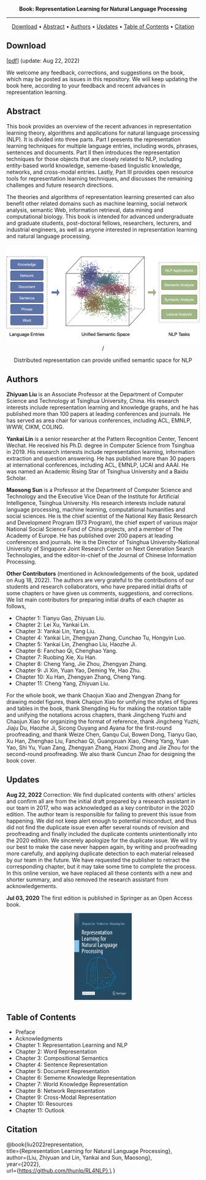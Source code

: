 <div align="center">

**Book: Representation Learning for Natural Language Processing**

------

<p align="center">
  <a href="#Abstract">Download</a> •
  <a href="#Abstract">Abstract</a> •
  <a href="#Authors">Authors</a> •
  <a href="#Updates">Updates</a> •
  <a href="#Updates">Table of Contents</a> •
  <a href="#Updates">Citation</a>
</p>
</div>



## Download

[<a href="RL4NLP.pdf" target="_blank">pdf</a>] (update: Aug 22, 2022)

We welcome any feedback, corrections, and suggestions on the book, which may be posted as issues in this repository. We will keep updating the book here, according to your feedback and recent advances in representation learning.

## Abstract

This book provides an overview of the recent advances in representation learning theory, algorithms and applications for natural language processing (NLP). It is divided into three parts. Part I presents the representation learning techniques for multiple language entries, including words, phrases, sentences and documents. Part II then introduces the representation techniques for those objects that are closely related to NLP, including entity-based world knowledge, sememe-based linguistic knowledge, networks, and cross-modal entries. Lastly, Part III provides open resource tools for representation learning techniques, and discusses the remaining challenges and future research directions.

The theories and algorithms of representation learning presented can also benefit other related domains such as machine learning, social network analysis, semantic Web, information retrieval, data mining and computational biology. This book is intended for advanced undergraduate and graduate students, post-doctoral fellows, researchers, lecturers, and industrial engineers, as well as anyone interested in representation learning and natural language processing.

<div align="center">

<img src="figure/Representation_Learning.jpeg" width="550px"> /

Distributed representation can provide unified semantic space for NLP
</div>

## Authors

**Zhiyuan Liu** is an Associate Professor at the Department of Computer Science and Technology at Tsinghua University, China. His research interests include representation learning and knowledge graphs, and he has published more than 100 papers at leading conferences and journals. He has served as area chair for various conferences, including ACL, EMNLP, WWW, CIKM, COLING.

**Yankai Lin** is a senior researcher at the Pattern Recognition Center, Tencent Wechat. He received his Ph.D. degree in Computer Science from Tsinghua in 2019. His research interests include representation learning, information extraction and question answering. He has published more than 30 papers at international conferences, including ACL, EMNLP, IJCAI and AAAI. He was named an Academic Rising Star of Tsinghua University and a Baidu Scholar.

**Maosong Sun** is a Professor at the Department of Computer Science and Technology and the Executive Vice Dean of the Institute for Artificial Intelligence, Tsinghua University. His research interests include natural language processing, machine learning, computational humanities and social sciences. He is the chief scientist of the National Key Basic Research and Development Program (973 Program), the chief expert of various major National Social Science Fund of China projects, and a member of The Academy of Europe. He has published over 200 papers at leading conferences and journals. He is the Director of Tsinghua University-National University of Singapore Joint Research Center on Next Generation Search Technologies, and the editor-in-chief of the Journal of Chinese Information Processing.

**Other Contributors** (mentioned in Acknowledgements of the book, updated on Aug 18, 2022). The authors are very grateful to the contributions of our students and research collaborators, who have prepared initial drafts of some chapters or have given us comments, suggestions, and corrections. We list main contributors for preparing initial drafts of each chapter as follows,

- Chapter 1: Tianyu Gao, Zhiyuan Liu.
- Chapter 2: Lei Xu, Yankai Lin.
- Chapter 3: Yankai Lin, Yang Liu.
- Chapter 4: Yankai Lin, Zhengyan Zhang, Cunchao Tu, Hongyin Luo.
- Chapter 5: Yankai Lin, Zhenghao Liu, Haozhe Ji.
- Chapter 6: Fanchao Qi, Chenghao Yang.
- Chapter 7: Ruobing Xie, Xu Han.
- Chapter 8: Cheng Yang, Jie Zhou, Zhengyan Zhang.
- Chapter 9: Ji Xin, Yuan Yao, Deming Ye, Hao Zhu.
- Chapter 10: Xu Han, Zhengyan Zhang, Cheng Yang.
- Chapter 11: Cheng Yang, Zhiyuan Liu.

For the whole book, we thank Chaojun Xiao and Zhengyan Zhang for drawing model figures, thank Chaojun Xiao for unifying the styles of figures and tables in the book, thank Shengding Hu for making the notation table and unifying the notations across chapters, thank Jingcheng Yuzhi and Chaojun Xiao for organizing the format of reference, thank Jingcheng Yuzhi, Jiaju Du, Haozhe Ji, Sicong Ouyang and Ayana for the first-round proofreading, and thank Weize Chen, Ganqu Cui, Bowen Dong, Tianyu Gao, Xu Han, Zhenghao Liu, Fanchao Qi, Guangxuan Xiao, Cheng Yang, Yuan Yao, Shi Yu, Yuan Zang, Zhengyan Zhang, Haoxi Zhong and Jie Zhou for the second-round proofreading. We also thank Cuncun Zhao for designing the book cover.

## Updates

**Aug 22, 2022** Correction: We find duplicated contents with others' articles and confirm all are from the initial draft prepared by a research assistant in our team in 2017, who was acknowledged as a key contributor in the 2020 edition. The author team is responsible for failing to prevent this issue from happening. We did not keep alert enough to potential misconduct, and thus did not find the duplicate issue even after several rounds of revision and proofreading and finally included the duplicate contents unintentionally into the 2020 edition. We sincerely apologize for the duplicate issue. We will try our best to make the case never happen again, by writing and proofreading more carefully, and applying duplicate detection to each material released by our team in the future. We have requested the publisher to retract the corresponding chapter, but it may take some time to complete the process. In this online version, we have replaced all these contents with a new and shorter summary, and also removed the research assistant from acknowledgements.

**Jul 03, 2020** The first edition is published in Springer as an Open Access book.

<div align="center">
<img src="figure/cover_rl4nlp.jpeg" width="150px">
</div>

## Table of Contents

- Preface
- Acknowledgments
- Chapter 1: Representation Learning and NLP
- Chapter 2: Word Representation
- Chapter 3: Compositional Semantics
- Chapter 4: Sentence Representation
- Chapter 5: Document Representation
- Chapter 6: Sememe Knowledge Representation
- Chapter 7: World Knowledge Representation
- Chapter 8: Network Representation
- Chapter 9: Cross-Modal Representation
- Chapter 10: Resources
- Chapter 11: Outlook

## Citation

@book{liu2022representation, \
  title={Representation Learning for Natural Language Processing}, \
  author={Liu, Zhiyuan and Lin, Yankai and Sun, Maosong},\
  year={2022},\
  url={https://github.com/thunlp/RL4NLP},\
}
